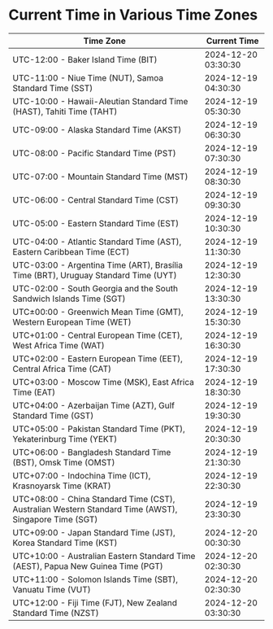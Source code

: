 # Current Time in Various Time Zones

| Time Zone | Current Time |
|-----------|--------------|
| UTC-12:00 - Baker Island Time (BIT) | 2024-12-20 03:30:30 |
| UTC-11:00 - Niue Time (NUT), Samoa Standard Time (SST) | 2024-12-19 04:30:30 |
| UTC-10:00 - Hawaii-Aleutian Standard Time (HAST), Tahiti Time (TAHT) | 2024-12-19 05:30:30 |
| UTC-09:00 - Alaska Standard Time (AKST) | 2024-12-19 06:30:30 |
| UTC-08:00 - Pacific Standard Time (PST) | 2024-12-19 07:30:30 |
| UTC-07:00 - Mountain Standard Time (MST) | 2024-12-19 08:30:30 |
| UTC-06:00 - Central Standard Time (CST) | 2024-12-19 09:30:30 |
| UTC-05:00 - Eastern Standard Time (EST) | 2024-12-19 10:30:30 |
| UTC-04:00 - Atlantic Standard Time (AST), Eastern Caribbean Time (ECT) | 2024-12-19 11:30:30 |
| UTC-03:00 - Argentina Time (ART), Brasília Time (BRT), Uruguay Standard Time (UYT) | 2024-12-19 12:30:30 |
| UTC-02:00 - South Georgia and the South Sandwich Islands Time (SGT) | 2024-12-19 13:30:30 |
| UTC±00:00 - Greenwich Mean Time (GMT), Western European Time (WET) | 2024-12-19 15:30:30 |
| UTC+01:00 - Central European Time (CET), West Africa Time (WAT) | 2024-12-19 16:30:30 |
| UTC+02:00 - Eastern European Time (EET), Central Africa Time (CAT) | 2024-12-19 17:30:30 |
| UTC+03:00 - Moscow Time (MSK), East Africa Time (EAT) | 2024-12-19 18:30:30 |
| UTC+04:00 - Azerbaijan Time (AZT), Gulf Standard Time (GST) | 2024-12-19 19:30:30 |
| UTC+05:00 - Pakistan Standard Time (PKT), Yekaterinburg Time (YEKT) | 2024-12-19 20:30:30 |
| UTC+06:00 - Bangladesh Standard Time (BST), Omsk Time (OMST) | 2024-12-19 21:30:30 |
| UTC+07:00 - Indochina Time (ICT), Krasnoyarsk Time (KRAT) | 2024-12-19 22:30:30 |
| UTC+08:00 - China Standard Time (CST), Australian Western Standard Time (AWST), Singapore Time (SGT) | 2024-12-19 23:30:30 |
| UTC+09:00 - Japan Standard Time (JST), Korea Standard Time (KST) | 2024-12-20 00:30:30 |
| UTC+10:00 - Australian Eastern Standard Time (AEST), Papua New Guinea Time (PGT) | 2024-12-20 02:30:30 |
| UTC+11:00 - Solomon Islands Time (SBT), Vanuatu Time (VUT) | 2024-12-20 02:30:30 |
| UTC+12:00 - Fiji Time (FJT), New Zealand Standard Time (NZST) | 2024-12-20 03:30:30 |
